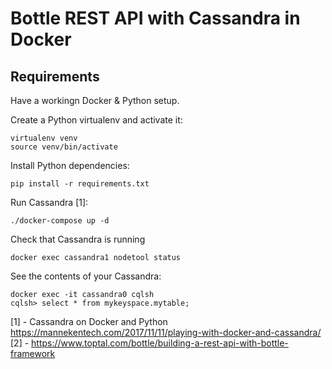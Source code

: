 # Bottle REST API with Cassandra in Docker

## Requirements

Have a workingn Docker & Python setup.

Create a Python virtualenv and activate it:
```
virtualenv venv
source venv/bin/activate
```

Install Python dependencies:
```
pip install -r requirements.txt
```


Run Cassandra [1]:
```
./docker-compose up -d
```

Check that Cassandra is running
```
docker exec cassandra1 nodetool status
```

See the contents of your Cassandra:
```
docker exec -it cassandra0 cqlsh
cqlsh> select * from mykeyspace.mytable;
```

[1] - Cassandra on Docker and Python https://mannekentech.com/2017/11/11/playing-with-docker-and-cassandra/
[2] - https://www.toptal.com/bottle/building-a-rest-api-with-bottle-framework
